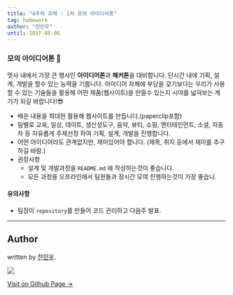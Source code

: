 ```yaml
---
title: "4주차 과제 : 1차 모의 아이디어톤"
tag: homework
author: "천민우"
until: 2017-05-06
---
```



### 모의 아이디어톤 🚀

멋사 내에서 가장 큰 행사인 **아이디어톤**과 **해커톤**을 대비합니다. 단시간 내에 기획, 설계, 개발을 할수 있는 능력을 기릅니다. 아이디어 자체에 부담을 갖기보다는 우리가 사용할 수 있는 기술들을 활용해 어떤 제품(웹사이트)을 만들수 있는지 시야를 넓혀보는 계기가 되길 바랍니다!😎

- 배운 내용을 최대한 활용해 웹사이트를 만듭니다.(paperclip포함)
- 팀별로 교육, 일상, 데이트, 생산성도구, 음악, 뷰티, 쇼핑, 엔터테인먼트, 소셜, 자동차 등 자유롭게 주제선정 하여 기획, 설계, 개발을 진행합니다.
- 어떤 아이디어라도 관계없지만, 재미있어야 합니다. (제목, 취지 등에서 재미를 추구하길 바람.)
- 권장사항
    + 설계 및 개발과정을 `README.md` 에 작성하는것이 좋습니다.
    + 모든 과정을 오프라인에서 팀원들과 장시간 모여 진행하는것이 가장 좋습니.

#### 유의사항
- 팀장이 `repository`를 만들어 코드 관리하고 다음주 발표.


---

## Author

written by [천민우](https://project42da.github.io).

![](https://avatars.githubusercontent.com/project42da?v=2&s=100)

<a href="https://project42da.github.io" target="_blank" class="btn btn-black"><i class="fa fa-github fa-lg"></i> Visit on Github Page &rarr;</a>
